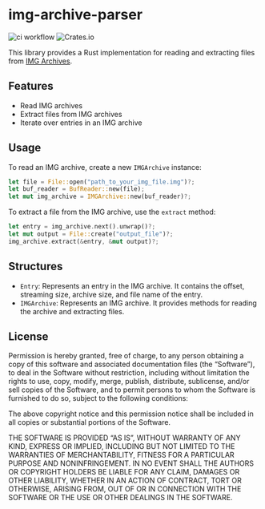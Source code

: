 # img-archive-parser

![ci workflow](https://github.com/carlos-menezes/img-archive-parser/actions/workflows/ci.yml/badge.svg)
![Crates.io](https://img.shields.io/crates/v/img-archive-parser)

This library provides a Rust implementation for reading and extracting files from [IMG Archives](https://gtamods.com/wiki/IMG_archive).

## Features

- Read IMG archives
- Extract files from IMG archives
- Iterate over entries in an IMG archive

## Usage

To read an IMG archive, create a new `IMGArchive` instance:

```rust
let file = File::open("path_to_your_img_file.img")?;
let buf_reader = BufReader::new(file);
let mut img_archive = IMGArchive::new(buf_reader)?;
```

To extract a file from the IMG archive, use the `extract` method:

```rust
let entry = img_archive.next().unwrap()?;
let mut output = File::create("output_file")?;
img_archive.extract(&entry, &mut output)?;
```

## Structures

- `Entry`: Represents an entry in the IMG archive. It contains the offset, streaming size, archive size, and file name of the entry.
- `IMGArchive`: Represents an IMG archive. It provides methods for reading the archive and extracting files.

## License

Permission is hereby granted, free of charge, to any person obtaining a copy of this software and associated documentation files (the “Software”), to deal in the Software without restriction, including without limitation the rights to use, copy, modify, merge, publish, distribute, sublicense, and/or sell copies of the Software, and to permit persons to whom the Software is furnished to do so, subject to the following conditions:

The above copyright notice and this permission notice shall be included in all copies or substantial portions of the Software.

THE SOFTWARE IS PROVIDED “AS IS”, WITHOUT WARRANTY OF ANY KIND, EXPRESS OR IMPLIED, INCLUDING BUT NOT LIMITED TO THE WARRANTIES OF MERCHANTABILITY, FITNESS FOR A PARTICULAR PURPOSE AND NONINFRINGEMENT. IN NO EVENT SHALL THE AUTHORS OR COPYRIGHT HOLDERS BE LIABLE FOR ANY CLAIM, DAMAGES OR OTHER LIABILITY, WHETHER IN AN ACTION OF CONTRACT, TORT OR OTHERWISE, ARISING FROM, OUT OF OR IN CONNECTION WITH THE SOFTWARE OR THE USE OR OTHER DEALINGS IN THE SOFTWARE.
